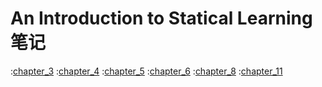 <script   id="MathJax-script" <strong>async </strong>src="https://cdn.bootcss.com/mathjax/3.0.5/es5/tex-mml-chtml.js"></script>
<script type="text/x-mathjax-config">
    MathJax.Hub.Config({ tex2jax: {inlineMath: [['$', '$']]}, messageStyle: "none" });
</script>

# An Introduction to Statical Learning 笔记


:[chapter_3](chapter_3.md)
:[chapter_4](chapter_4.md)
:[chapter_5](chapter_5.md)
:[chapter_6](chapter_6.md)
:[chapter_8](chapter_8.md)
:[chapter_11](chapter_11.md)